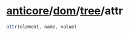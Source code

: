 # [anticore](../../../#reference)/[dom](../../#reference)/[tree](../#reference)/<a name="reference">attr</a>

```js
attr(element, name, value)
```